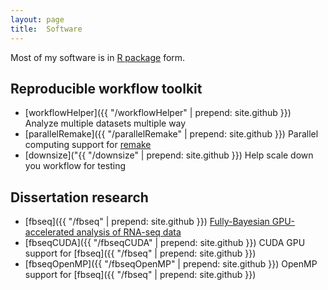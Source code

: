 ```yaml
---
layout: page
title:  Software
---
```


Most of my software is in [R package](http://r-pkgs.had.co.nz) form.

## Reproducible workflow toolkit


- [workflowHelper]({{ "/workflowHelper" | prepend: site.github }}) Analyze multiple datasets multiple way
- [parallelRemake]({{ "/parallelRemake" | prepend: site.github }}) Parallel computing support for [remake](https://github.com/richfitz/remake)
- [downsize]("{{ "/downsize" | prepend: site.github }}) Help scale  down you workflow for testing

## Dissertation research

- [fbseq]({{ "/fbseq" | prepend: site.github }}) [Fully-Bayesian GPU-accelerated analysis of RNA-seq data](http://adsabs.harvard.edu/abs/2016arXiv160606659L)
- [fbseqCUDA]({{ "/fbseqCUDA" | prepend: site.github }}) CUDA GPU support for [fbseq]({{ "/fbseq" | prepend: site.github }})
- [fbseqOpenMP]({{ "/fbseqOpenMP" | prepend: site.github }}) OpenMP support for [fbseq]({{ "/fbseq" | prepend: site.github }})


